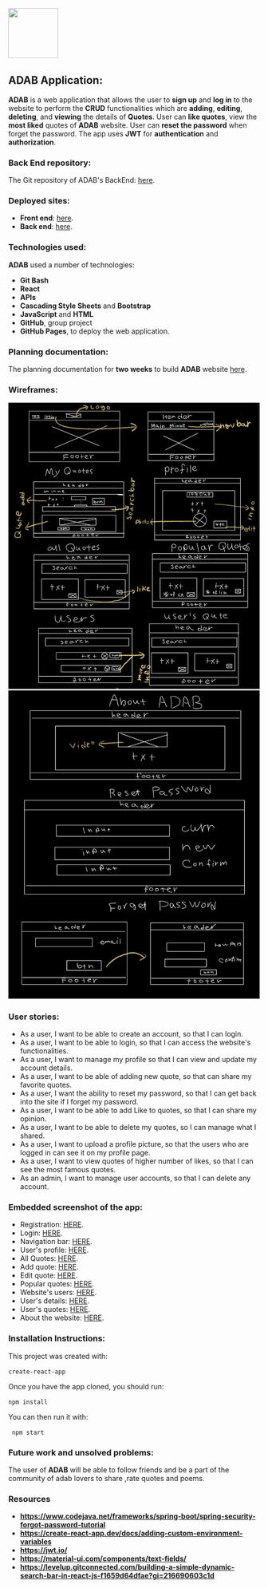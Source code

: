 <img src="https://i.ibb.co/fnb0TYy/F4273-E7-D-3-D8-E-4-B93-A785-D26-AA09-BC177.png" width="100" height="100">

## **ADAB** Application: 
**ADAB** is a web application that allows the user to **sign up** and **log in** to the website to perform the **CRUD** functionalities which are **adding**, **editing**, **deleting**, and **viewing** the details of **Quotes**. User can **like quotes**, view the **most liked** quotes of **ADAB** website. User can **reset the password** when forget the password. The app uses **JWT** for **authentication** and **authorization**. 

### **Back End** repository:
The Git repository of ADAB's BackEnd: [here](https://git.generalassemb.ly/ghaidhusall/ADABbackend).

### **Deployed** sites:
* **Front end**: 
[here](https://pages.git.generalassemb.ly/ghaidhusall/ADABfrontend/).
* **Back end**: 
[here](http://adab-env.eba-nafjbdmq.us-east-2.elasticbeanstalk.com).

### **Technologies** used: 
**ADAB** used a number of technologies:
* **Git Bash**
* **React**
* **APIs**
* **Cascading Style Sheets** and **Bootstrap**
* **JavaScript** and **HTML**
* **GitHub**, group project
* **GitHub Pages**, to deploy the web application.

### **Planning** documentation:
The planning documentation for **two weeks** to build **ADAB** website [here](Planing.jpg).

### **Wireframes**:
 <img src="wireframe1.jpeg">
 <img src="wireframe2.jpeg">

 ### **User stories**:
* As a user, I want to be able to create an account, so that I can login.
 * As a user, I want to be able to login, so that I can access the website's functionalities. 
* As a user, I want to manage my profile so that I can view and update my account details.
* As a user, I want to be able of adding new quote, so that can share my favorite quotes. 
* As a user, I want the ability to reset my password, so that I can get back into the site if I forget my password. 
* As a user, I want to be able to add Like to quotes, so that I can share my opinion. 
* As a user, I want to be able to delete my quotes, so I can manage what I shared. 
* As a user, I want to upload a profile picture, so that the users who are logged in can see it on my profile page.
* As a user, I want to view quotes of higher number of likes, so that I can see the most famous quotes.
* As an admin, I want to manage user accounts, so that I can delete any account.

### Embedded screenshot of the app:
* Registration: 
[HERE](reg.png).
* Login: 
[HERE](log.png).
* Navigation bar: 
[HERE](nav.png).
* User's profile: 
[HERE](profile.png).
* All Quotes: 
[HERE](allquotes.png).
* Add quote: 
[HERE](addnewquote.png).
* Edit quote: 
[HERE](editquote.png).
* Popular quotes: 
[HERE](famousquotes.png).
* Website's users: 
[HERE](users.png).
* User's details: 
[HERE](userdetail.png).
* User's quotes: 
[HERE](userquotes.png).
* About the website: 
[HERE](aboutus.png).

### **Installation** Instructions:
This project was created with:
```
create-react-app
```
Once you have the app cloned, you should run:
```
npm install
```
You can then run it with:
```
 npm start
```

### **Future work** and **unsolved problems**:
The user of **ADAB** will be able to follow friends and be a part of the community of adab lovers to share ,rate quotes and poems.

### Resources
*  **https://www.codejava.net/frameworks/spring-boot/spring-security-forgot-password-tutorial**
*  **https://create-react-app.dev/docs/adding-custom-environment-variables**
*  **https://jwt.io/**
*  **https://material-ui.com/components/text-fields/**
*  **https://levelup.gitconnected.com/building-a-simple-dynamic-search-bar-in-react-js-f1659d64dfae?gi=216690603c1d**



  